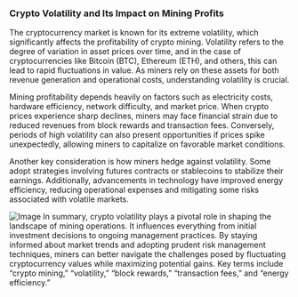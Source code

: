 ### Crypto Volatility and Its Impact on Mining Profits

The cryptocurrency market is known for its extreme volatility, which significantly affects the profitability of crypto mining. Volatility refers to the degree of variation in asset prices over time, and in the case of cryptocurrencies like Bitcoin (BTC), Ethereum (ETH), and others, this can lead to rapid fluctuations in value. As miners rely on these assets for both revenue generation and operational costs, understanding volatility is crucial.

Mining profitability depends heavily on factors such as electricity costs, hardware efficiency, network difficulty, and market price. When crypto prices experience sharp declines, miners may face financial strain due to reduced revenues from block rewards and transaction fees. Conversely, periods of high volatility can also present opportunities if prices spike unexpectedly, allowing miners to capitalize on favorable market conditions.

Another key consideration is how miners hedge against volatility. Some adopt strategies involving futures contracts or stablecoins to stabilize their earnings. Additionally, advancements in technology have improved energy efficiency, reducing operational expenses and mitigating some risks associated with volatile markets.


![Image](https://github.com/user-attachments/assets/31692037-0104-4703-abd1-696b6a7dd41b)
In summary, crypto volatility plays a pivotal role in shaping the landscape of mining operations. It influences everything from initial investment decisions to ongoing management practices. By staying informed about market trends and adopting prudent risk management techniques, miners can better navigate the challenges posed by fluctuating cryptocurrency values while maximizing potential gains. Key terms include “crypto mining,” “volatility,” “block rewards,” “transaction fees,” and “energy efficiency.”